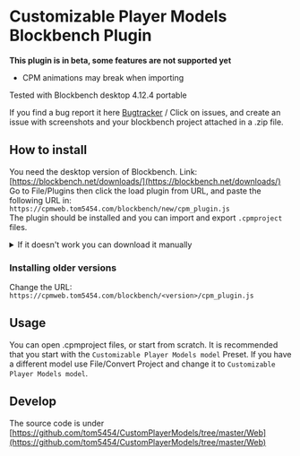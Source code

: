 # Customizable Player Models Blockbench Plugin  
**This plugin is in beta, some features are not supported yet**  
- CPM animations may break when importing  

Tested with Blockbench desktop 4.12.4 portable

If you find a bug report it here [Bugtracker](https://github.com/tom5454/CustomPlayerModels/issues) / Click on issues, and create an issue with screenshots and your blockbench project attached in a .zip file.  

## How to install
You need the desktop version of Blockbench. Link: [https://blockbench.net/downloads/](https://blockbench.net/downloads/)  
Go to File/Plugins then click the load plugin from URL, and paste the following URL in:  
`https://cpmweb.tom5454.com/blockbench/new/cpm_plugin.js`  
The plugin should be installed and you can import and export `.cpmproject` files.  

<details>
  <summary>If it doesn't work you can download it manually</summary>
  
Open the plugin: [Link](https://raw.githubusercontent.com/tom5454/CustomPlayerModels/master/Blockbench/cpm_plugin.js), then Save the Page (Right click/Save Page, or Ctrl+S). Then in Blockbench go to File/Plugins then Load Plugin from File, and open the downloaded `.js` file.
</details>

### Installing older versions
Change the URL:  
`https://cpmweb.tom5454.com/blockbench/<version>/cpm_plugin.js`  

## Usage
You can open .cpmproject files, or start from scratch. It is recommended that you start with the `Customizable Player Models model` Preset. If you have a different model use File/Convert Project and change it to `Customizable Player Models model`.  

## Develop
The source code is under [https://github.com/tom5454/CustomPlayerModels/tree/master/Web](https://github.com/tom5454/CustomPlayerModels/tree/master/Web)